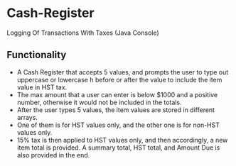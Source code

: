 # Cash-Register
Logging Of Transactions With Taxes (Java Console)

## Functionality 

- A Cash Register that accepts 5 values, and prompts the user to type out uppercase or lowercase h before or after the value to include the item value in HST tax. 
- The max amount that a user can enter is below $1000 and a positive number, otherwise it would not be included in the totals. 
- After the user types 5 values, the item values are stored in different arrays. 
- One of them is for HST values only, and the other one is for non-HST values only. 
- 15% tax is then applied to HST values only, and then accordingly, a new item total is provided. A summary total, HST total, and Amount Due is also provided in the end. 

